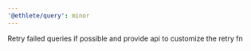 ```yaml
---
'@ethlete/query': minor
---
```


Retry failed queries if possible and provide api to customize the retry fn
